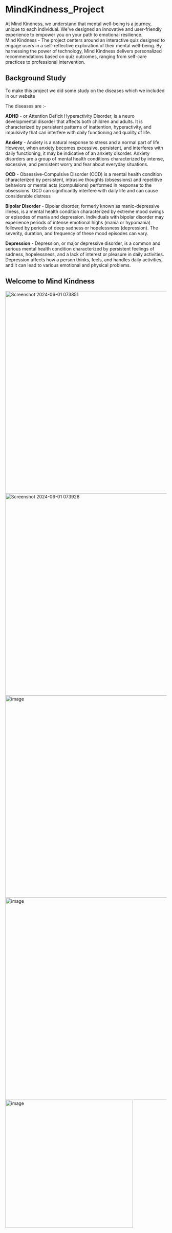 # MindKindness_Project
At Mind Kindness, we understand that mental well-being is a journey, unique to each individual. We've designed an innovative and user-friendly experience to empower you on your path to emotional resilience.
 <br> Mind Kindness - The project centers around an interactive quiz designed to engage users in a self-reflective exploration of their mental well-being. By harnessing the power of technology, Mind Kindness delivers personalized recommendations based on quiz outcomes, ranging from self-care practices to professional intervention.

## Background Study
To make this project we did some study on the diseases which we included in our website

The diseases are :-

**ADHD** -  or Attention Deficit Hyperactivity Disorder, is a neuro developmental disorder that affects both children and adults. It is characterized by persistent patterns of inattention, hyperactivity, and impulsivity that can interfere with daily functioning and quality of life.

**Anxiety** - Anxiety is a natural response to stress and a normal part of life. However, when anxiety becomes excessive, persistent, and interferes with daily functioning, it may be indicative of an anxiety disorder. Anxiety disorders are a group of mental health conditions characterized by intense, excessive, and persistent worry and fear about everyday situations.

**OCD** - Obsessive-Compulsive Disorder (OCD) is a mental health condition characterized by persistent, intrusive thoughts (obsessions) and repetitive behaviors or mental acts (compulsions) performed in response to the obsessions. OCD can significantly interfere with daily life and can cause considerable distress

**Bipolar Disorder** - Bipolar disorder, formerly known as manic-depressive illness, is a mental health condition characterized by extreme mood swings or episodes of mania and depression. Individuals with bipolar disorder may experience periods of intense emotional highs (mania or hypomania) followed by periods of deep sadness or hopelessness (depression). The severity, duration, and frequency of these mood episodes can vary.

**Depression** - Depression, or major depressive disorder, is a common and serious mental health condition characterized by persistent feelings of sadness, hopelessness, and a lack of interest or pleasure in daily activities. Depression affects how a person thinks, feels, and handles daily activities, and it can lead to various emotional and physical problems.


## Welcome to Mind Kindness
<img width="629" alt="Screenshot 2024-06-01 073851" src="https://github.com/Tanu-Shree22/MindKindness_web/assets/114923618/acedd54b-a942-4ba8-855c-e5106a46643a">
<img width="629" alt="Screenshot 2024-06-01 073928" src="https://github.com/Tanu-Shree22/MindKindness_web/assets/114923618/09876985-42c4-4eb2-84df-c64c57f0121f">
<img width="629" alt="image" src="https://github.com/Tanu-Shree22/MindKindness_web/assets/114923618/62610222-b2cd-4003-8981-169a39cf71e9">
<img width="629" alt="image" src="https://github.com/Tanu-Shree22/MindKindness_web/assets/114923618/5273ba61-ac0c-4946-8ece-1261e1168c6f">
<img width="398" alt="image" src="https://github.com/Tanu-Shree22/MindKindness_web/assets/114923618/bc08b82c-a230-4960-af52-e01887064468">
